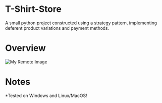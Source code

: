 # T-Shirt-Store
A small python project constructed using a strategy pattern, implementing deferent product variations and payment methods.

# Overview
![My Remote Image](https://github.com/ThrillSeeker01/T-Shirt-Store/blob/master/Screenshot.png)

# Notes
*Tested on Windows and Linux/MacOS!
